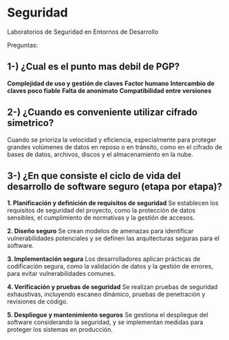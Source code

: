 # Seguridad

Laboratorios de Seguridad en Entornos de Desarrollo

Preguntas:

## 1-) ¿Cual es el punto mas debil de PGP?

**Complejidad de uso y gestión de claves**
**Factor humano**
**Intercambio de claves poco fiable**
**Falta de anonimato**
**Compatibilidad entre versiones**

## 2-) ¿Cuando es conveniente utilizar cifrado simetrico?

Cuando se prioriza la velocidad y eficiencia, especialmente para proteger grandes volúmenes de datos en reposo o en tránsito, como en el cifrado de bases de datos, archivos, discos y el almacenamiento en la nube.

## 3-) ¿En que consiste el ciclo de vida del desarrollo de software seguro (etapa por etapa)?

**1. Planificación y definición de requisitos de seguridad**
Se establecen los requisitos de seguridad del proyecto, como la protección de datos sensibles, el cumplimiento de normativas y la gestión de accesos.

**2. Diseño seguro**
Se crean modelos de amenazas para identificar vulnerabilidades potenciales y se definen las arquitecturas seguras para el software.

**3. Implementación segura**
Los desarrolladores aplican prácticas de codificación segura, como la validación de datos y la gestión de errores, para evitar vulnerabilidades comunes.

**4. Verificación y pruebas de seguridad**
Se realizan pruebas de seguridad exhaustivas, incluyendo escaneo dinámico, pruebas de penetración y revisiones de código.

**5. Despliegue y mantenimiento seguros**
Se gestiona el despliegue del software considerando la seguridad, y se implementan medidas para proteger los sistemas en producción.
